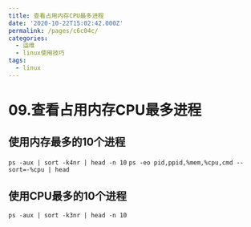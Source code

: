 ```yaml
---
title: 查看占用内存CPU最多进程
date: '2020-10-22T15:02:42.000Z'
permalink: /pages/c6c04c/
categories:
  - 运维
  - linux使用技巧
tags:
  - linux
---
```


# 09.查看占用内存CPU最多进程

## 使用内存最多的10个进程

`ps -aux | sort -k4nr | head -n 10` `ps -eo pid,ppid,%mem,%cpu,cmd --sort=-%cpu | head`

## 使用CPU最多的10个进程

`ps -aux | sort -k3nr | head -n 10`

